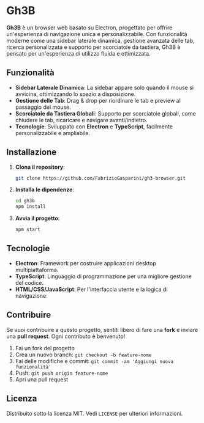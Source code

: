# Gh3B

**Gh3B** è un browser web basato su Electron, progettato per offrire un'esperienza di navigazione unica e personalizzabile. Con funzionalità moderne come una sidebar laterale dinamica, gestione avanzata delle tab, ricerca personalizzata e supporto per scorciatoie da tastiera, Gh3B è pensato per un'esperienza di utilizzo fluida e ottimizzata.

## Funzionalità

- **Sidebar Laterale Dinamica**: La sidebar appare solo quando il mouse si avvicina, ottimizzando lo spazio a disposizione.
- **Gestione delle Tab**: Drag & drop per riordinare le tab e preview al passaggio del mouse.
- **Scorciatoie da Tastiera Globali**: Supporto per scorciatoie globali, come chiudere le tab, ricaricare e navigare avanti/indietro.
- **Tecnologie**: Sviluppato con **Electron** e **TypeScript**, facilmente personalizzabile e ampliabile.

## Installazione

1. **Clona il repository**:
   ```bash
   git clone https://github.com/FabrizioGasparini/gh3-browser.git
   ```

2. **Installa le dipendenze**:
   ```bash
   cd gh3b
   npm install
   ```

3. **Avvia il progetto**:
   ```bash
   npm start
   ```

## Tecnologie

- **Electron**: Framework per costruire applicazioni desktop multipiattaforma.
- **TypeScript**: Linguaggio di programmazione per una migliore gestione del codice.
- **HTML/CSS/JavaScript**: Per l'interfaccia utente e la logica di navigazione.

## Contribuire

Se vuoi contribuire a questo progetto, sentiti libero di fare una **fork** e inviare una **pull request**. Ogni contributo è benvenuto!

1. Fai un fork del progetto
2. Crea un nuovo branch: `git checkout -b feature-nome`
3. Fai delle modifiche e commit: `git commit -am 'Aggiungi nuova funzionalità'`
4. Push: `git push origin feature-nome`
5. Apri una pull request

## Licenza

Distribuito sotto la licenza MIT. Vedi `LICENSE` per ulteriori informazioni.
